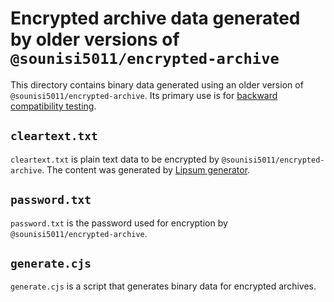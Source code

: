 # Encrypted archive data generated by older versions of `@sounisi5011/encrypted-archive`

This directory contains binary data generated using an older version of `@sounisi5011/encrypted-archive`. Its primary use is for [backward compatibility testing](../../tests/compatibility.ts).

## `cleartext.txt`

`cleartext.txt` is plain text data to be encrypted by `@sounisi5011/encrypted-archive`.
The content was generated by [Lipsum generator](https://www.lipsum.com/).

## `password.txt`

`password.txt` is the password used for encryption by `@sounisi5011/encrypted-archive`.

## `generate.cjs`

`generate.cjs` is a script that generates binary data for encrypted archives.
